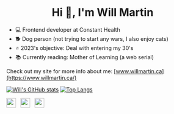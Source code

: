 <h1 align="center">Hi 👋, I'm Will Martin</h1>

- 💻 Frontend developer at Constant Health 
- 🐕 Dog person (not trying to start any wars, I also enjoy cats)
- ⭐ 2023's objective: Deal with entering my 30's
- 📚 Currently reading: Mother of Learning (a web serial)

Check out my site for more info about me: [www.willmartin.ca](https://www.willmartin.ca/)

[![Will's GitHub stats](https://github-readme-stats.vercel.app/api?username=wjkmartin&count_private=true&show_icons=true&hide=stars&theme=dark)](https://github.com/wjkmartin?tab=repositories)
[![Top Langs](https://github-readme-stats.vercel.app/api/top-langs/?username=wjkmartin&count_private=true&layout=compact&theme=dark)](https://github.com/wjkmartin?tab=repositories)

 <p align='left'>
   <a href="https://www.linkedin.com/in/will-martin-a1890b184/" target="_blank"><img height="25" src="https://raw.githubusercontent.com/UjwalKandi/UjwalKandi/changes-to-readme/svg/linkedin%20rect.svg"></a>&nbsp;&nbsp;
 <a href="https://twitter.com/willjmartin" target="_blank"><img height="25" src="https://raw.githubusercontent.com/UjwalKandi/UjwalKandi/changes-to-readme/svg/twitter%20rect.svg"></a>&nbsp;&nbsp;
 <a href="https://github.com/wjkmartin" target="_blank"><img height="25" src="https://raw.githubusercontent.com/UjwalKandi/UjwalKandi/changes-to-readme/svg/github%20rect.svg"></a>&nbsp;&nbsp;
 
 </p>
